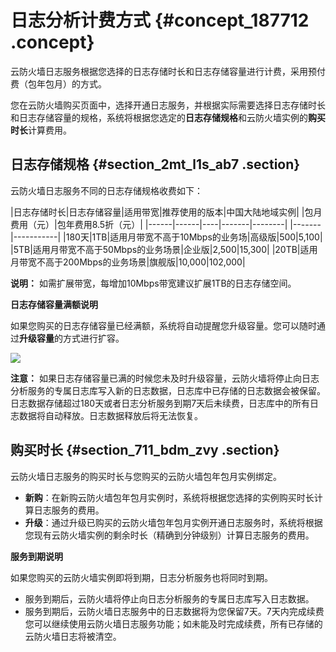 # 日志分析计费方式 {#concept_187712 .concept}

云防火墙日志服务根据您选择的日志存储时长和日志存储容量进行计费，采用预付费（包年包月）的方式。

您在云防火墙购买页面中，选择开通日志服务，并根据实际需要选择日志存储时长和日志存储容量的规格，系统将根据您选定的**日志存储规格**和云防火墙实例的**购买时长**计算费用。

## 日志存储规格 {#section_2mt_l1s_ab7 .section}

云防火墙日志服务不同的日志存储规格收费如下：

|日志存储时长|日志存储容量|适用带宽|推荐使用的版本|中国大陆地域实例|
|包月费用（元）|包年费用8.5折（元）|
|------|------|----|-------|--------|
|-------|-----------|
|180天|1TB|适用月带宽不高于10Mbps的业务场|高级版|500|5,100|
|5TB|适用月带宽不高于50Mbps的业务场景|企业版|2,500|15,300|
|20TB|适用月带宽不高于200Mbps的业务场景|旗舰版|10,000|102,000|

**说明：** 如需扩展带宽，每增加10Mbps带宽建议扩展1TB的日志存储空间。

**日志存储容量满额说明**

如果您购买的日志存储容量已经满额，系统将自动提醒您升级容量。您可以随时通过**升级容量**的方式进行扩容。

![](http://static-aliyun-doc.oss-cn-hangzhou.aliyuncs.com/assets/img/161299/155609569845235_zh-CN.png)

**注意：** 如果日志存储容量已满的时候您未及时升级容量，云防火墙将停止向日志分析服务的专属日志库写入新的日志数据，日志库中已存储的日志数据会被保留。日志数据存储超过180天或者日志分析服务到期7天后未续费，日志库中的所有日志数据将自动释放。日志数据释放后将无法恢复。

## 购买时长 {#section_711_bdm_zvy .section}

云防火墙日志服务的购买时长与您购买的云防火墙包年包月实例绑定。

-   **新购**：在新购云防火墙包年包月实例时，系统将根据您选择的实例购买时长计算日志服务的费用。
-   **升级**：通过升级已购买的云防火墙包年包月实例开通日志服务时，系统将根据您现有云防火墙实例的剩余时长（精确到分钟级别）计算日志服务的费用。

**服务到期说明**

如果您购买的云防火墙实例即将到期，日志分析服务也将同时到期。

-   服务到期后，云防火墙将停止向日志分析服务的专属日志库写入日志数据。
-   服务到期后，云防火墙日志服务中的日志数据将为您保留7天。7天内完成续费您可以继续使用云防火墙日志服务功能；如未能及时完成续费，所有已存储的云防火墙日志将被清空。

